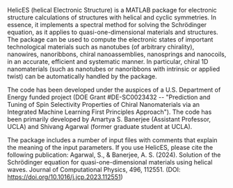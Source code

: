 HelicES (helical Electronic Structure) is a MATLAB package for electronic structure calculations of structures with helical and cyclic symmetries. 
In essence, it implements a spectral method for solving the Schrödinger equation, as it applies to quasi-one-dimensional materials and structures.
The package can be used to compute the electronic states of important technological materials such as nanotubes (of arbitrary chirality), nanowires, 
nanoribbons, chiral nanoassemblies, nanosprings and nanocoils, in an accurate, efficient and systematic manner. In particular, chiral 1D 
nanomaterials (such as nanotubes or nanoribbons with intrinsic or applied twist) can be automatically handled by the package. 

The code has been developed under the auspices of a U.S. Department of Energy funded project (DOE Grant #DE-SC0023432 -- "Prediction and Tuning of 
Spin Selectivity Properties of Chiral Nanomaterials via an Integrated Machine Learning First Principles Approach"). The code has been primarily
developed by Amartya S. Banerjee (Assistant Professor, UCLA) and Shivang Agarwal (former graduate student at UCLA).

The package includes a number of input files with comments that explain the meaning of the input parameters. If you use HelicES, please cite the 
following publication:
Agarwal, S., & Banerjee, A. S. (2024). Solution of the Schrödinger equation for quasi-one-dimensional materials using helical waves. 
Journal of Computational Physics, 496, 112551. (DOI: https://doi.org/10.1016/j.jcp.2023.112551)
